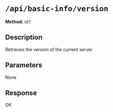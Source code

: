 # `/api/basic-info/version`

**Method:** `GET`  

## Description
Retrieves the version of the current server



## Parameters
None

## Response
OK
